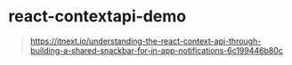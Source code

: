 # react-contextapi-demo

> https://itnext.io/understanding-the-react-context-api-through-building-a-shared-snackbar-for-in-app-notifications-6c199446b80c  